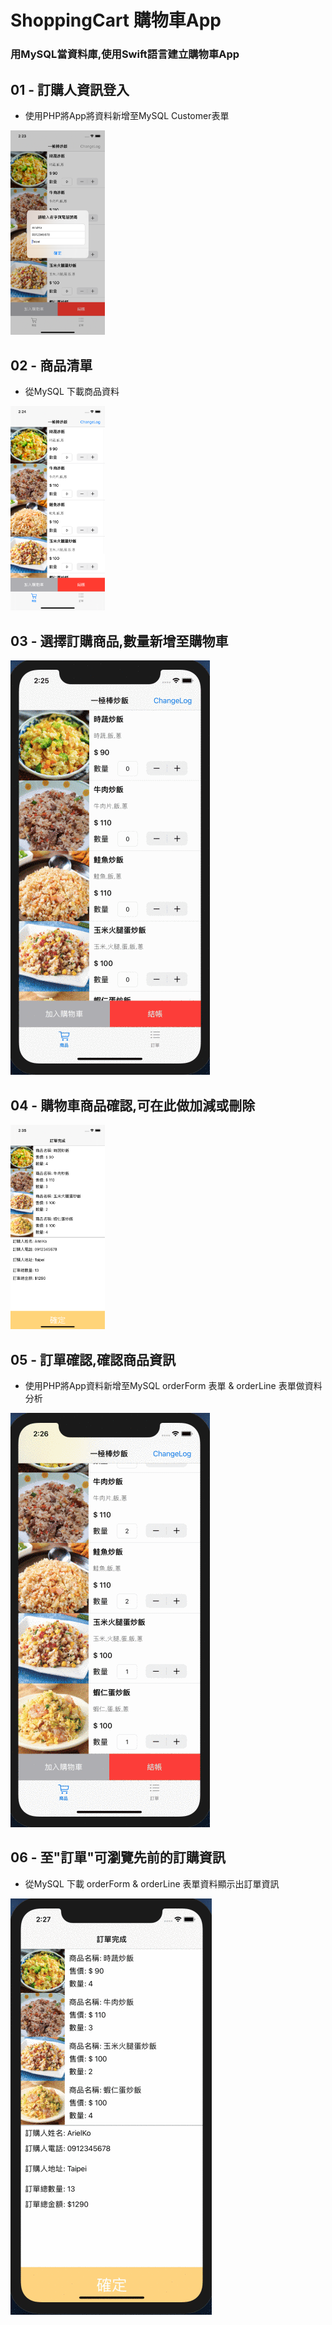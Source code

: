 # ShoppingCart 購物車App
### 用MySQL當資料庫,使用Swift語言建立購物車App

## 01 - 訂購人資訊登入
* 使用PHP將App將資料新增至MySQL Customer表單

<img src="https://github.com/ArielKoKo/ShoppingCart/blob/main/PHOTO%20%26%20GIF/shoppingCart_01.png" width="30%" height="30%" />

## 02 - 商品清單
* 從MySQL 下載商品資料

<img src="https://github.com/ArielKoKo/ShoppingCart/blob/main/PHOTO%20%26%20GIF/shoppingCart_02.png" width="30%" height="30%" />

## 03 - 選擇訂購商品,數量新增至購物車
![image](https://github.com/ArielKoKo/ShoppingCart/blob/main/PHOTO%20%26%20GIF/shoppingCart_03.gif)

## 04 - 購物車商品確認,可在此做加減或刪除
<img src="https://github.com/ArielKoKo/ShoppingCart/blob/main/PHOTO%20%26%20GIF/shoppingCart_04.png" width="30%" height="30%" />

## 05 - 訂單確認,確認商品資訊 
* 使用PHP將App資料新增至MySQL orderForm 表單 & orderLine 表單做資料分析

![image](https://github.com/ArielKoKo/ShoppingCart/blob/main/PHOTO%20%26%20GIF/shoppingCart_05.gif)

## 06 - 至"訂單"可瀏覽先前的訂購資訊
* 從MySQL 下載 orderForm & orderLine 表單資料顯示出訂單資訊

![image](https://github.com/ArielKoKo/ShoppingCart/blob/main/PHOTO%20%26%20GIF/shoppingCart_06.gif)
